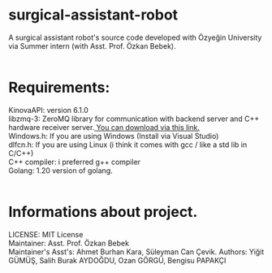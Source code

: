 # surgical-assistant-robot
A surgical assistant robot's source code developed with Özyeğin University via Summer
intern (with Asst. Prof. Özkan Bebek).
<br>
<br>

# Requirements:
KinovaAPI: version 6.1.0
<br>
libzmq-3: ZeroMQ library for communication with backend server and C++ hardware receiver server.<a href="https://zeromq.org/download/"> You can download via this link.</a>
<br>
Windows.h: If you are using Windows (Install via Visual Studio)
<br>
dlfcn.h: If you are using Linux (i think it comes with gcc / like a std lib in C/C++)
<br>
C++ compiler: i preferred g++ compiler
<br>
Golang: 1.20 version of golang.
<br>
<br>

# Informations about project.

LICENSE: MIT License <br>
Maintainer: Asst. Prof. Özkan Bebek <br>
Maintainer's Asst's: Ahmet Burhan Kara, Süleyman Can Çevik.
Authors: Yiğit GÜMÜŞ, Salih Burak AYDOĞDU, Ozan GÖRGÜ, Bengisu PAPAKÇI
